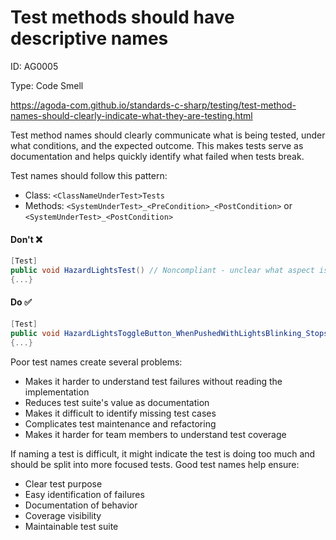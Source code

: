 ﻿# Test methods should have descriptive names

ID: AG0005

Type: Code Smell

https://agoda-com.github.io/standards-c-sharp/testing/test-method-names-should-clearly-indicate-what-they-are-testing.html

Test method names should clearly communicate what is being tested, under what conditions, and the expected outcome. This makes tests serve as documentation and helps quickly identify what failed when tests break.

Test names should follow this pattern:

- Class: `<ClassNameUnderTest>Tests`
- Methods: `<SystemUnderTest>_<PreCondition>_<PostCondition>` or `<SystemUnderTest>_<PostCondition>`

#### Don't ❌

```csharp
[Test]
public void HazardLightsTest() // Noncompliant - unclear what aspect is being tested
{...}
```

#### Do ✅

```csharp
[Test]
public void HazardLightsToggleButton_WhenPushedWithLightsBlinking_StopsLightsBlinking()
{...}
```

Poor test names create several problems:

- Makes it harder to understand test failures without reading the implementation
- Reduces test suite's value as documentation
- Makes it difficult to identify missing test cases
- Complicates test maintenance and refactoring
- Makes it harder for team members to understand test coverage

If naming a test is difficult, it might indicate the test is doing too much and should be split into more focused tests. Good test names help ensure:

- Clear test purpose
- Easy identification of failures
- Documentation of behavior
- Coverage visibility
- Maintainable test suite
